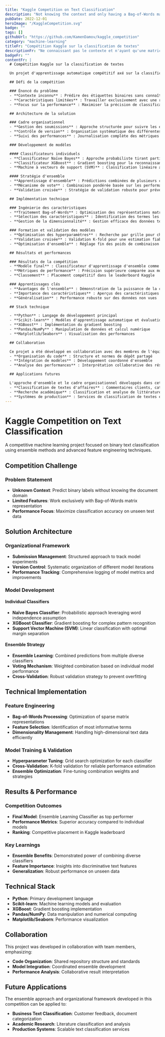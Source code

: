 ```yaml
---
title: "Kaggle Competition on Text Classification"
description: "Not knowing the context and only having a Bag-of-Words matrix, we needed to predict the binary labels of new documents. We developped a small architecture to organize our submissions and our best model was an Ensemble Learning Classifier using a Naïve Bayes Classifier, an XGBoost Classifier and a SVM Classifier."
pubDate: 2022-12-01
heroImage: "/KaggleCompetition.svg"
badge: ""
tags: []
githubUrl: "https://github.com/KamenDamov/kaggle_competition"
category: "machine-learning"
titleFr: "Compétition Kaggle sur la classification de textes"
descriptionFr: "Ne connaissant pas le contexte et n'ayant qu'une matrice Bag-of-Words, nous devions prédire les étiquettes binaires de nouveaux documents. Nous avons développé une petite architecture pour organiser nos soumissions et notre meilleur modèle était un classificateur d'apprentissage d'ensemble utilisant un classificateur Naïve Bayes, un classificateur XGBoost et un classificateur SVM."
badgeFr: ""
contentFr: |
  # Compétition Kaggle sur la classification de textes

  Un projet d'apprentissage automatique compétitif axé sur la classification de textes binaires utilisant des méthodes d'ensemble et des techniques avancées d'ingénierie des caractéristiques.

  ## Défi de la compétition

  ### Énoncé du problème
  - **Contexte inconnu** : Prédire des étiquettes binaires sans connaître le domaine du document
  - **Caractéristiques limitées** : Travailler exclusivement avec une représentation matricielle Bag-of-Words
  - **Focus sur la performance** : Maximiser la précision de classification sur des données de test non vues

  ## Architecture de la solution

  ### Cadre organisationnel
  - **Gestion des soumissions** : Approche structurée pour suivre les expériences de modèles
  - **Contrôle de version** : Organisation systématique des différentes itérations de modèles
  - **Suivi des performances** : Journalisation complète des métriques et améliorations des modèles

  ### Développement de modèles

  #### Classificateurs individuels
  - **Classificateur Naïve Bayes** : Approche probabiliste tirant parti de l'hypothèse d'indépendance des mots
  - **Classificateur XGBoost** : Gradient boosting pour la reconnaissance de motifs complexes
  - **Machine à vecteurs de support (SVM)** : Classification linéaire avec séparation de marge optimale

  #### Stratégie d'ensemble
  - **Apprentissage d'ensemble** : Prédictions combinées de plusieurs classificateurs divers
  - **Mécanisme de vote** : Combinaison pondérée basée sur les performances individuelles des modèles
  - **Validation croisée** : Stratégie de validation robuste pour prévenir le surapprentissage

  ## Implémentation technique

  ### Ingénierie des caractéristiques
  - **Traitement Bag-of-Words** : Optimisation des représentations matricielles creuses
  - **Sélection des caractéristiques** : Identification des termes les plus informatifs
  - **Gestion de la dimensionnalité** : Gestion efficace des données textuelles haute dimension

  ### Formation et validation des modèles
  - **Optimisation des hyperparamètres** : Recherche par grille pour chaque classificateur
  - **Validation croisée** : Validation K-fold pour une estimation fiable des performances
  - **Optimisation d'ensemble** : Réglage fin des poids de combinaison et des stratégies

  ## Résultats et performances

  ### Résultats de la compétition
  - **Modèle final** : Classificateur d'apprentissage d'ensemble comme meilleur performeur
  - **Métriques de performance** : Précision supérieure comparée aux modèles individuels
  - **Classement** : Placement compétitif dans le leaderboard Kaggle

  ### Apprentissages clés
  - **Avantages de l'ensemble** : Démonstration de la puissance de la combinaison de classificateurs divers
  - **Importance des caractéristiques** : Aperçus des caractéristiques textuelles discriminatives
  - **Généralisation** : Performance robuste sur des données non vues

  ## Stack technique

  - **Python** : Langage de développement principal
  - **Scikit-learn** : Modèles d'apprentissage automatique et évaluation
  - **XGBoost** : Implémentation du gradient boosting
  - **Pandas/NumPy** : Manipulation de données et calcul numérique
  - **Matplotlib/Seaborn** : Visualisation des performances

  ## Collaboration

  Ce projet a été développé en collaboration avec des membres de l'équipe, mettant l'accent sur :
  - **Organisation du code** : Structure et normes de dépôt partagé
  - **Intégration de modèles** : Développement coordonné d'ensemble
  - **Analyse des performances** : Interprétation collaborative des résultats

  ## Applications futures

  L'approche d'ensemble et le cadre organisationnel développés dans cette compétition peuvent être appliqués à :
  - **Classification de textes d'affaires** : Commentaires clients, catégorisation de documents
  - **Recherche académique** : Classification et analyse de littérature
  - **Systèmes de production** : Services de classification de textes évolutifs
---
```


# Kaggle Competition on Text Classification

A competitive machine learning project focused on binary text classification using ensemble methods and advanced feature engineering techniques.

## Competition Challenge

### Problem Statement
- **Unknown Context**: Predict binary labels without knowing the document domain
- **Limited Features**: Work exclusively with Bag-of-Words matrix representation
- **Performance Focus**: Maximize classification accuracy on unseen test data

## Solution Architecture

### Organizational Framework
- **Submission Management**: Structured approach to track model experiments
- **Version Control**: Systematic organization of different model iterations
- **Performance Tracking**: Comprehensive logging of model metrics and improvements

### Model Development

#### Individual Classifiers
- **Naïve Bayes Classifier**: Probabilistic approach leveraging word independence assumption
- **XGBoost Classifier**: Gradient boosting for complex pattern recognition
- **Support Vector Machine (SVM)**: Linear classification with optimal margin separation

#### Ensemble Strategy
- **Ensemble Learning**: Combined predictions from multiple diverse classifiers
- **Voting Mechanism**: Weighted combination based on individual model performance
- **Cross-Validation**: Robust validation strategy to prevent overfitting

## Technical Implementation

### Feature Engineering
- **Bag-of-Words Processing**: Optimization of sparse matrix representations
- **Feature Selection**: Identification of most informative terms
- **Dimensionality Management**: Handling high-dimensional text data efficiently

### Model Training & Validation
- **Hyperparameter Tuning**: Grid search optimization for each classifier
- **Cross-Validation**: K-fold validation for reliable performance estimation
- **Ensemble Optimization**: Fine-tuning combination weights and strategies

## Results & Performance

### Competition Outcomes
- **Final Model**: Ensemble Learning Classifier as top performer
- **Performance Metrics**: Superior accuracy compared to individual models
- **Ranking**: Competitive placement in Kaggle leaderboard

### Key Learnings
- **Ensemble Benefits**: Demonstrated power of combining diverse classifiers
- **Feature Importance**: Insights into discriminative text features
- **Generalization**: Robust performance on unseen data

## Technical Stack

- **Python**: Primary development language
- **Scikit-learn**: Machine learning models and evaluation
- **XGBoost**: Gradient boosting implementation
- **Pandas/NumPy**: Data manipulation and numerical computing
- **Matplotlib/Seaborn**: Performance visualization

## Collaboration

This project was developed in collaboration with team members, emphasizing:
- **Code Organization**: Shared repository structure and standards
- **Model Integration**: Coordinated ensemble development
- **Performance Analysis**: Collaborative result interpretation

## Future Applications

The ensemble approach and organizational framework developed in this competition can be applied to:
- **Business Text Classification**: Customer feedback, document categorization
- **Academic Research**: Literature classification and analysis
- **Production Systems**: Scalable text classification services